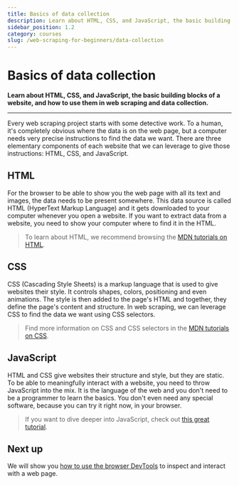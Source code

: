 ```yaml
---
title: Basics of data collection
description: Learn about HTML, CSS, and JavaScript, the basic building blocks of a website, and how to use them in web scraping and data collection.
sidebar_position: 1.2
category: courses
slug: /web-scraping-for-beginners/data-collection
---
```


# [](#basics) Basics of data collection

**Learn about HTML, CSS, and JavaScript, the basic building blocks of a website, and how to use them in web scraping and data collection.**

---

Every web scraping project starts with some detective work. To a human, it's completely obvious where the data is on the web page, but a computer needs very precise instructions to find the data we want. There are three elementary components of each website that we can leverage to give those instructions: HTML, CSS, and JavaScript.

## [](#html) HTML

For the browser to be able to show you the web page with all its text and images, the data needs to be present somewhere. This data source is called HTML (HyperText Markup Language) and it gets downloaded to your computer whenever you open a website. If you want to extract data from a website, you need to show your computer where to find it in the HTML.

> To learn about HTML, we recommend browsing the [MDN tutorials on HTML](https://developer.mozilla.org/en-US/docs/Web/HTML).

## [](#css) CSS

CSS (Cascading Style Sheets) is a markup language that is used to give websites their style. It controls shapes, colors, positioning and even animations. The style is then added to the page's HTML and together, they define the page's content and structure. In web scraping, we can leverage CSS to find the data we want using CSS selectors.

> Find more information on CSS and CSS selectors in the [MDN tutorials on CSS](https://developer.mozilla.org/en-US/docs/Web/CSS).

## [](#javascript) JavaScript

HTML and CSS give websites their structure and style, but they are static. To be able to meaningfully interact with a website, you need to throw JavaScript into the mix. It is the language of the web and you don't need to be a programmer to learn the basics. You don't even need any special software, because you can try it right now, in your browser.

> If you want to dive deeper into JavaScript, check out [this great tutorial](https://javascript.info/).

## [](#next) Next up

We will show you [how to use the browser DevTools](./browser_devtools.md) to inspect and interact with a web page.
